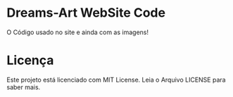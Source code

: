 # Dreams-Art WebSite Code
O Código usado no site e ainda com as imagens!

# Licença
Este projeto está licenciado com MIT License.
Leia o Arquivo LICENSE para saber mais.
